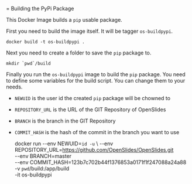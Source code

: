 = Building the PyPi Package

This Docker Image builds a ```pip``` usable package.

First you need to build the image itself. It will be tagger ```os-buildpypi```.

    docker build -t os-buildpypi .

Next you need to create a folder to save the ```pip``` package to.

    mkdir `pwd`/build

Finally you run the ```os-buildpypi``` image to build the ```pip``` package. You need to define some variables for the build script. You can change them to your needs.

 * ```NEWUID``` is the user id the created ```pip``` package will be chowned to
 * ```REPOSITORY_URL``` is the URL of the GIT Repository of OpenSlides
 * ```BRANCH``` is the branch in the GIT Repository
 * ```COMMIT_HASH``` is the hash of the commit in the branch you want to use

    docker run --env NEWUID=`id -u` \ 
      --env REPOSITORY_URL=https://github.com/OpenSlides/OpenSlides.git \
      --env BRANCH=master \
      --env COMMIT_HASH=123b7c702b44f1376853a0171f1f247088a24a88 \
      -v `pwd`/build:/app/build \
      -it os-buildpypi
